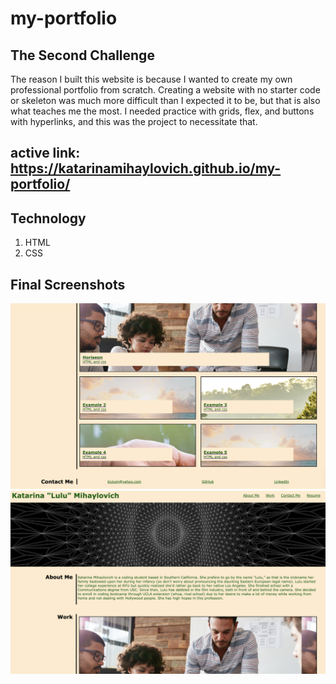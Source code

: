 # my-portfolio

## The Second Challenge

The reason I built this website is because I wanted to create my own professional portfolio from scratch. Creating a website with no starter code or skeleton was much more difficult than I expected it to be, but that is also what teaches me the most. I needed practice with grids, flex, and buttons with hyperlinks, and this was the project to necessitate that. 

## active link: https://katarinamihaylovich.github.io/my-portfolio/

## Technology

1. HTML
2. CSS

## Final Screenshots

![](/assets/images/screenshot1.png)
![](/assets/images/screenshot2.png)


